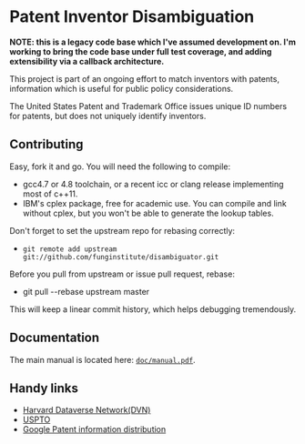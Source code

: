 # Patent Inventor Disambiguation

**NOTE: this is a legacy code base which I've assumed development on.
I'm working to bring the code base under full test coverage, and
adding extensibility via a callback architecture.**

This project is part of an ongoing effort to match inventors
with patents, information which is useful for public policy
considerations.

The United States Patent and Trademark Office issues unique ID 
numbers for patents, but does not uniquely identify inventors.

## Contributing

Easy, fork it and go. You will need the following to compile:

* gcc4.7 or 4.8 toolchain, or a recent icc or clang release
implementing most of c++11.
* IBM's cplex package, free for academic use. You can compile
and link without cplex, but you won't be able to generate the
lookup tables. 

Don't forget to set the upstream repo for
rebasing correctly:

* `git remote add upstream
  git://github.com/funginstitute/disambiguator.git`

Before you pull from upstream or issue pull request, rebase:

* git pull --rebase upstream master

This will keep a linear commit history, which helps
debugging tremendously.

## Documentation 

The main manual is located here: [`doc/manual.pdf`](doc/manual.pdf).


## Handy links

* [Harvard Dataverse Network(DVN)](http://dvn.iq.harvard.edu/dvn/dv/patent)
* [USPTO](http://www.uspto.gov/)
* [Google Patent information distribution](http://www.google.com/googlebooks/uspto-patents.html)
